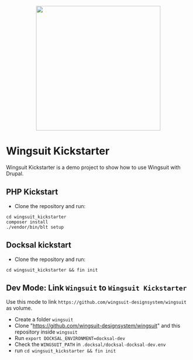 <p align="center">
<img src="https://github.com/wingsuit-designsystem/wingsuit/raw/master/images/wsuit-logo-stacked.svg" width="340px">
</p>

# Wingsuit Kickstarter
Wingsuit Kickstarter is a demo project to show how to use Wingsuit with Drupal.

## PHP Kickstart
   * Clone the repository and run:
```
cd wingsuit_kickstarter
composer install
./vendor/bin/blt setup
```

## Docksal kickstart

   * Clone the repository and run:
```
cd wingsuit_kickstarter && fin init
```

## Dev Mode: Link `Wingsuit` to `Wingsuit Kickstarter`
Use this mode to link `https://github.com/wingsuit-designsystem/wingsuit` as volume.

   * Create a folder `wingsuit`
   * Clone "https://github.com/wingsuit-designsystem/wingsuit" and this repository inside `wingsuit`
   * Run `export DOCKSAL_ENVIRONMENT=docksal-dev`
   * Check the `WINGSUIT_PATH` in `.docksal/docksal-docksal-dev.env`
   * run `cd wingsuit_kickstarter && fin init`
